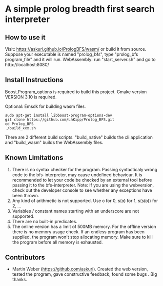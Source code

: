 A simple prolog breadth first search interpreter
================================================


How to use it
-------------
Visit: https://askuri.github.io/PrologBFS/wasm/
or build it from source.
Suppose your executable is named "prolog_bfs",
type "prolog_bfs program_file" and it will run.
WebAssembly: run "start_server.sh" and go to http://localhost:8080/

Install Instructions
--------------------
Boost.Program_options is required to build this project.
Cmake version VERSION 3.10 is required.

Optional: Emsdk for building wasm files.

```shell
sudo apt-get install libboost-program-options-dev 
git clone https://github.com/LhKipp/Prolog_BFS.git
cd Prolog_BFS
./build_xxx.sh
```
There are 2 different build scripts. "build_native" builds the cli application and "build_wasm" builds the WebAssembly files.

Known Limitations
-----------------
1. There is no syntax checker for the program. Passing syntacticaly wrong code to the bfs-interpreter, may cause undefined behaviour.
        It is recommended to let your code be checked by an external tool before passing it to the bfs-interpreter.
        Note: If you are using the webversion, check out the developer console to see whether any exceptions have been thrown.
2. Any kind of arithmetic is not supported. Use o for 0, s(o) for 1, s(s(o)) for 2, ...
3. Variables / constant names starting with an underscore are not supported.
4. There are no built-in predicates.
5. The online version has a limit of 500MB memory. For the offline version there is no memory usage check. If an endless program has been supplied, the program won't stop allocating memory. Make sure to kill the program before all memory is exhausted.


Contributors
------------
- Martin Weber (https://github.com/askuri). Created the web version, tested the program, gave constructive feedback, found some bugs . Big thanks.
